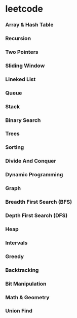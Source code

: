 # leetcode

### Array & Hash Table 

### Recursion 

### Two Pointers 

### Sliding Window

### Lineked List

### Queue

### Stack 

### Binary Search 

### Trees 

### Sorting  

### Divide And Conquer 

### Dynamic Programming 

### Graph 

### Breadth First Search (BFS)

### Depth First Search (DFS)

### Heap 

### Intervals

### Greedy 

### Backtracking

### Bit Manipulation

### Math & Geometry

### Union Find
